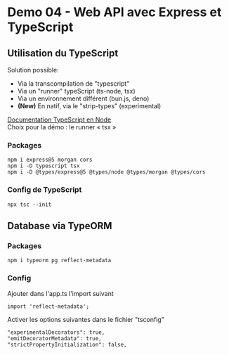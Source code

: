 # Demo 04 - Web API avec Express et TypeScript

## Utilisation du TypeScript
Solution possible:
 - Via la transcompilation de "typescript"
 - Via un "runner" typeScript (ts-node, tsx)
 - Via un environnement différent (bun.js, deno)
 - **(New)** En natif, via le "strip-types" (experimental)

[Documentation TypeScript en Node](https://nodejs.org/en/learn/typescript/introduction) \
Choix pour la démo : le runner « tsx »

### Packages
```
npm i express@5 morgan cors
npm i -D typescript tsx
npm i -D @types/express@5 @types/node @types/morgan @types/cors
```

### Config de TypeScript
```
npx tsc --init
```

## Database via TypeORM

### Packages
```
npm i typeorm pg reflect-metadata
```

### Config
Ajouter dans l'app.ts l'import suivant
```
import 'reflect-metadata';
```

Activer les options suivantes dans le fichier "tsconfig"
```
"experimentalDecorators": true,
"emitDecoratorMetadata": true,
"strictPropertyInitialization": false,
```